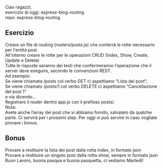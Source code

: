 Ciao ragazzi,  
esercizio di oggi: express-blog-routing  
repo: express-blog-routing  
## Esercizio  
Creare un file di routing (routers/posts.js) che conterrà le rotte necessario per l'entità post.  
All'interno creare le rotte per le operazioni CRUD (Index, Show, Create, Update e Delete)  
Tutte le risposte saranno dei testi che confermeranno l’operazione che il server deve eseguire, secondo le convenzioni REST.  
Ad esempio:  
Se viene chiamata /posts col verbo GET ci aspettiamo “Lista dei post”;  
Se viene chiamato /posts/1 col verbo DELETE ci aspettiamo “Cancellazione del post 1”  
e via dicendo…  
Registrare il router dentro app.js con il prefisso posts/.  
Nota:  
Avete anche l’array dei post che vi abbiamo fornito, salvatelo da qualche parte. Ci servirà per i prossimi step. Per oggi vi può servire in caso vogliate provare i bonus.
## Bonus  
Provare a restituire la lista dei post dalla rotta index, in formato json  
Provare a restituire un singolo post dalla rotta show, sempre in formato json  
Buon Lavoro, buona pasqua e buona pasquetta, ci vediamo Martedì!  